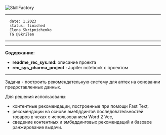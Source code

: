![SkillFactory](https://storage.googleapis.com/kaggle-competitions/kaggle/21387/logos/thumb76_76.png?t=2020-06-16-17-55-26)
_____________________________________
      date: 1.2023
      status: finished 
      Elena Skripnichenko 
      TG @Skrilen
__________

---
**Содержание:**
- **readme_rec_sys.md**: описание проекта
- **rec_sys_pharma_project** : Jupiter notebook с проектом

______
Задача - построить рекомендательную систему для аптек на основании предоставленных данных.

Для решения использованы: 
- контентные рекомендации, построенные при помощи Fast Text, 
- рекомендации на основе эмебддингов последовательностей товаров в чеках с использованием Word 2 Vec, 
- сведение контентных и эмбеддинговых рекомендаций и базовое ранжирование выдачи.
